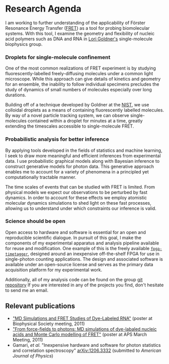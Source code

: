 # Research Agenda

I am working to further understanding of the applicability of Förster
Resonance Energy Transfer
([FRET](http://en.wikipedia.org/wiki/F%C3%B6rster_resonance_energy_transfer))
as a tool for probing biomolecular systems. With this tool, I examine
the geometry and flexibility of nucleic acid polymers such as DNA and
RNA in [Lori Goldner's](http://people.umass.edu/lgoldner/goldner.html)
single-molecule biophysics group.

### Droplets for single-molecule confinement
One of the most common realizations of FRET experiment is by studying
fluorescently-labelled freely-diffusing molecules under a common light
microscope. While this approach can give details of kinetics and
geometry for an ensemble, the inability to follow individual specimens
precludes the study of dynamics of small numbers of molecules
especially over long durations.

Building off of a technique developed by Goldner at the
[NIST](http://www.nist.gov/), we use colloidal droplets as a means of
containing fluorescently labelled molecules. By way of a novel
particle tracking system, we can observe single-molecules contained
within a droplet for minutes at a time, greatly extending the timescales
accessible to single-molecule FRET. <!-- Mention oligomeric studies? -->

### Probabilistic analysis for better inference
By applying tools developed in the fields of statistics and machine
learning, I seek to draw more meaningful and efficient inferences from
experimental data. I use probabilistic graphical models along with
Bayesian inference to construct generative models for photon
data. This generative approach enables me to account for a variety of
phenomena in a principled yet computationally tractable manner.

<!--
While FRET provides a useful view onto the slow fluctuations and large
changes of a molecule, resolution of fast dynamics, particularly of
the fluorophores themselves, is well beyond the reach of the
technique. These dynamics can often have significant implications on
the information content of the resulting experimental data. We
employ atomistic molecular dynamics simulations to shed light on these
fast processes, allowing us to more effectively understand the
applicability of our inferences.
-->

The time scales of events that can be studied with FRET is
limited. From physical models we expect our observations to be
perturbed by fast dynamics. In order to account for these
effects we employ atomistic molecular dynamics simulations to shed
light on these fast processes, allowing us to understand under which
constraints our inference is valid.


### Science should be open
Open access to hardware and software is essential for an open and
reproducible scientific dialogue. In pursuit of this goal, 
I make the components of my experimental apparatus and analysis
pipeline available for reuse and modification. One example of this 
is the freely available
[`fpga-timetagger`](http://goldnerlab.physics.umass.edu/wiki/FpgaTimeTagger),
designed around an inexpensive off-the-shelf FPGA for use in
single-photon counting applications. The design and associated
software is available under an open-source license and serves as the
primary data acquisition platform for my experimental work.

Additionally, all of my analysis code can be found on the group
[git repository](http://goldnerlab.physics.umass.edu/git/index.cgi)
If you are interested in any of the projects you find, don't hesitate
to send me an email.

## Relevant publications
  * ["MD Simulations and FRET Studies of Dye-Labeled RNA"](http://goldnerlab.physics.umass.edu/~peker/2011%20biophys%20Milas%20Poster.pdf)
    (poster at Biophysical Society meeting, 2011)
  * ["From force-fields to photons: MD simulations of dye-labaled nucleic acids and Monte Carlo modelling of FRET"](http://meetings.aps.org/Meeting/NEF11/Event/158326)
    (poster at APS March Meeting, 2011)
  * Gamari, *et al.* "Inexpensive hardware and software for photon
    statistics and correlation spectroscopy"
    [arXiv:1206.3332](http://arxiv.org/abs/1206.3332) (submitted to
    *American Journal of Physics*)


